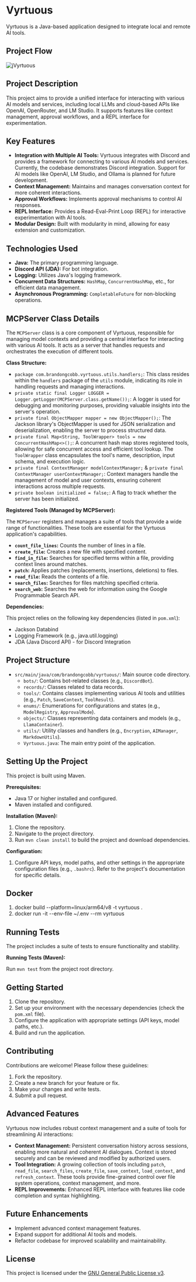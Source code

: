 # Vyrtuous

Vyrtuous is a Java-based application designed to integrate local and remote AI tools.

## Project Flow
![jVyrtuous](pictures/jVyrtuous.svg)
## Project Description

This project aims to provide a unified interface for interacting with various AI models and services, including local LLMs and cloud-based APIs like OpenAI, OpenRouter, and LM Studio. It supports features like context management, approval workflows, and a REPL interface for experimentation.

## Key Features

*   **Integration with Multiple AI Tools:** Vyrtuous integrates with Discord and provides a framework for connecting to various AI models and services. Currently, the codebase demonstrates Discord integration. Support for AI models like OpenAI, LM Studio, and Ollama is planned for future development.
*   **Context Management:** Maintains and manages conversation context for more coherent interactions.
*   **Approval Workflows:** Implements approval mechanisms to control AI responses.
*   **REPL Interface:** Provides a Read-Eval-Print Loop (REPL) for interactive experimentation with AI tools.
*   **Modular Design:** Built with modularity in mind, allowing for easy extension and customization.

## Technologies Used

*   **Java:** The primary programming language.
*   **Discord API (JDA):** For bot integration.
*   **Logging:** Utilizes Java's logging framework.
*   **Concurrent Data Structures:** `HashMap`, `ConcurrentHashMap`, etc., for efficient data management.
*   **Asynchronous Programming:** `CompletableFuture` for non-blocking operations.

## MCPServer Class Details

The `MCPServer` class is a core component of Vyrtuous, responsible for managing model contexts and providing a central interface for interacting with various AI tools. It acts as a server that handles requests and orchestrates the execution of different tools.

**Class Structure:**

*   `package com.brandongcobb.vyrtuous.utils.handlers;`:  This class resides within the `handlers` package of the `utils` module, indicating its role in handling requests and managing interactions.
*   `private static final Logger LOGGER = Logger.getLogger(MCPServer.class.getName());`:  A logger is used for debugging and monitoring purposes, providing valuable insights into the server's operation.
*   `private final ObjectMapper mapper = new ObjectMapper();`: The Jackson library's ObjectMapper is used for JSON serialization and deserialization, enabling the server to process structured data.
*   `private final Map<String, ToolWrapper> tools = new ConcurrentHashMap<>();`:  A concurrent hash map stores registered tools, allowing for safe concurrent access and efficient tool lookup.  The `ToolWrapper` class encapsulates the tool's name, description, input schema, and execution logic.
*   `private final ContextManager modelContextManager;` & `private final ContextManager userContextManager;`:  Context managers handle the management of model and user contexts, ensuring coherent interactions across multiple requests.
*   `private boolean initialized = false;`: A flag to track whether the server has been initialized.

**Registered Tools (Managed by MCPServer):**

The `MCPServer` registers and manages a suite of tools that provide a wide range of functionalities. These tools are essential for the Vyrtuous application's capabilities.

*   **`count_file_lines`:**  Counts the number of lines in a file.
*   **`create_file`:** Creates a new file with specified content.
*   **`find_in_file`:** Searches for specified terms within a file, providing context lines around matches.
*   **`patch`:** Applies patches (replacements, insertions, deletions) to files.
*   **`read_file`:** Reads the contents of a file.
*   **`search_files`:** Searches for files matching specified criteria.
*   **`search_web`:**  Searches the web for information using the Google Programmable Search API.

**Dependencies:**

This project relies on the following key dependencies (listed in `pom.xml`):

*   Jackson Databind
*   Logging Framework (e.g., java.util.logging)
*   JDA (Java Discord API) - for Discord Integration

## Project Structure

*   `src/main/java/com/brandongcobb/vyrtuous/`: Main source code directory.
    *   `bots/`: Contains bot-related classes (e.g., `DiscordBot`).
    *   `records/`: Classes related to data records.
    *   `tools/`: Contains classes implementing various AI tools and utilities (e.g., `Patch`, `SaveContext`, `ToolResult`).
    *   `enums/`: Enumerations for configurations and states (e.g., `ModelRegistry`, `ApprovalMode`).
    *   `objects/`: Classes representing data containers and models (e.g., `LlamaContainer`).
    *   `utils/`: Utility classes and handlers (e.g., `Encryption`, `AIManager`, `MarkdownUtils`).
    *   `Vyrtuous.java`: The main entry point of the application.

## Setting Up the Project

This project is built using Maven.

**Prerequisites:**

*   Java 17 or higher installed and configured.
*   Maven installed and configured.

**Installation (Maven):**

1.  Clone the repository.
2.  Navigate to the project directory.
3.  Run `mvn clean install` to build the project and download dependencies.

**Configuration:**

1.  Configure API keys, model paths, and other settings in the appropriate configuration files (e.g., `.bashrc`). Refer to the project's documentation for specific details.

## Docker
1. docker build --platform=linux/arm64/v8 -t vyrtuous .
2. docker run -it --env-file ~/.env --rm vyrtuous

## Running Tests

The project includes a suite of tests to ensure functionality and stability.

**Running Tests (Maven):**

Run `mvn test` from the project root directory.

## Getting Started

1.  Clone the repository.
2.  Set up your environment with the necessary dependencies (check the `pom.xml` file).
3.  Configure the application with appropriate settings (API keys, model paths, etc.).
4.  Build and run the application.

## Contributing

Contributions are welcome! Please follow these guidelines:

1.  Fork the repository.
2.  Create a new branch for your feature or fix.
3.  Make your changes and write tests.
4.  Submit a pull request.

## Advanced Features

Vyrtuous now includes robust context management and a suite of tools for streamlining AI interactions:

*   **Context Management:** Persistent conversation history across sessions, enabling more natural and coherent AI dialogues. Context is stored securely and can be reviewed and modified by authorized users.
*   **Tool Integration:** A growing collection of tools including `patch`, `read_file`, `search_files`, `create_file`, `save_context`, `load_context`, and `refresh_context`. These tools provide fine-grained control over file system operations, context management, and more.
*   **REPL Improvements:** Enhanced REPL interface with features like code completion and syntax highlighting.

## Future Enhancements

*   Implement advanced context management features.
*   Expand support for additional AI tools and models.
*   Refactor codebase for improved scalability and maintainability.

## License

This project is licensed under the [GNU General Public License v3](https://www.gnu.org/licenses/gpl-3.0).
